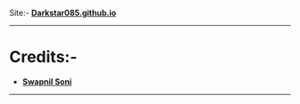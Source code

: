 
Site:- [**Darkstar085.github.io**](https://darkstar085.github.io/)

-----------------------------

Credits:-
========= 

* [**Swapnil Soni**](https://github.com/SwapnilSoni1999)


-----------------------------
